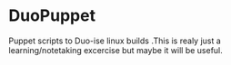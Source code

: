 # DuoPuppet
Puppet scripts to Duo-ise linux builds
.This is realy just a learning/notetaking excercise but maybe it will be useful.
